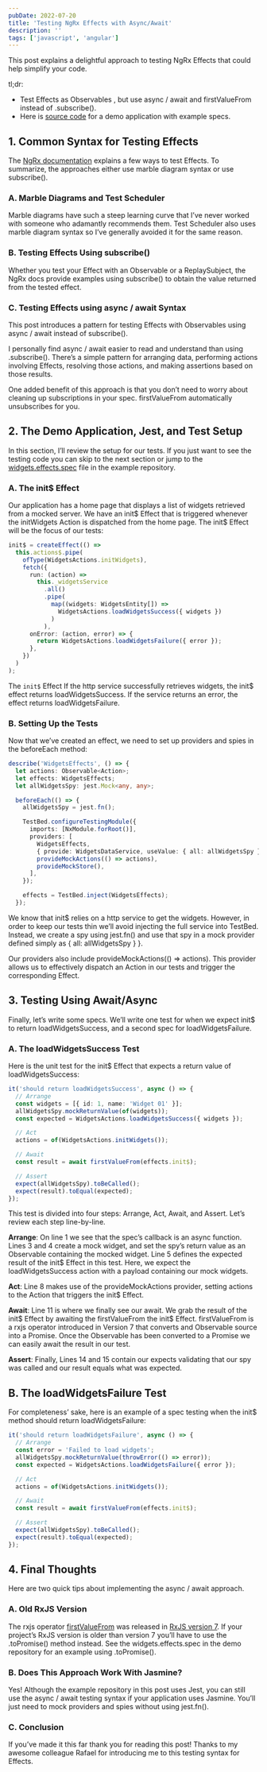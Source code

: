 ```yaml
---
pubDate: 2022-07-20
title: 'Testing NgRx Effects with Async/Await'
description: ''
tags: ['javascript', 'angular']
---
```


This post explains a delightful approach to testing NgRx Effects that could help simplify your code.

tl;dr:

- Test Effects as Observables , but use async / await and firstValueFrom instead of .subscribe().
- Here is [source code](https://github.com/edezekiel/nx-test-ngrx) for a demo application with example specs.

## 1. Common Syntax for Testing Effects

The [NgRx documentation](https://ngrx.io/guide/effects/testing) explains a few ways to test Effects. To summarize, the approaches either use marble diagram syntax or use subscribe().

### A. Marble Diagrams and Test Scheduler

Marble diagrams have such a steep learning curve that I’ve never worked with someone who adamantly recommends them. Test Scheduler also uses marble diagram syntax so I’ve generally avoided it for the same reason.

### B. Testing Effects Using subscribe()

Whether you test your Effect with an Observable or a ReplaySubject, the NgRx docs provide examples using subscribe() to obtain the value returned from the tested effect.

### C. Testing Effects using async / await Syntax

This post introduces a pattern for testing Effects with Observables using async / await instead of subscribe().

I personally find async / await easier to read and understand than using .subscribe(). There’s a simple pattern for arranging data, performing actions involving Effects, resolving those actions, and making assertions based on those results.

One added benefit of this approach is that you don’t need to worry about cleaning up subscriptions in your spec. firstValueFrom automatically unsubscribes for you.

## 2. The Demo Application, Jest, and Test Setup

In this section, I’ll review the setup for our tests. If you just want to see the testing code you can skip to the next section or jump to the [widgets.effects.spec](https://github.com/edezekiel/nx-test-ngrx/blob/main/libs/widgets/data-access/src/lib/%2Bstate/widgets.effects.spec.ts) file in the example repository.

### A. The init$ Effect

Our application has a home page that displays a list of widgets retrieved from a mocked server. We have an init$ Effect that is triggered whenever the initWidgets Action is dispatched from the home page. The init$ Effect will be the focus of our tests:

```typescript
init$ = createEffect(() =>
  this.actions$.pipe(
    ofType(WidgetsActions.initWidgets),
    fetch({
      run: (action) =>
        this._widgetsService
          .all()
          .pipe(
            map((widgets: WidgetsEntity[]) =>
              WidgetsActions.loadWidgetsSuccess({ widgets })
            )
          ),
      onError: (action, error) => {
        return WidgetsActions.loadWidgetsFailure({ error });
      },
    })
  )
);
```

The `init$` Effect
If the http service successfully retrieves widgets, the init$ effect returns loadWidgetsSuccess. If the service returns an error, the effect returns loadWidgetsFailure.

### B. Setting Up the Tests

Now that we’ve created an effect, we need to set up providers and spies in the beforeEach method:

```typescript
describe('WidgetsEffects', () => {
  let actions: Observable<Action>;
  let effects: WidgetsEffects;
  let allWidgetsSpy: jest.Mock<any, any>;

  beforeEach(() => {
    allWidgetsSpy = jest.fn();

    TestBed.configureTestingModule({
      imports: [NxModule.forRoot()],
      providers: [
        WidgetsEffects,
        { provide: WidgetsDataService, useValue: { all: allWidgetsSpy } },
        provideMockActions(() => actions),
        provideMockStore(),
      ],
    });

    effects = TestBed.inject(WidgetsEffects);
  });
```

We know that init$ relies on a http service to get the widgets. However, in order to keep our tests thin we’ll avoid injecting the full service into TestBed. Instead, we create a spy using jest.fn() and use that spy in a mock provider defined simply as { all: allWidgetsSpy } }.

Our providers also include provideMockActions(() => actions). This provider allows us to effectively dispatch an Action in our tests and trigger the corresponding Effect.

## 3. Testing Using Await/Async

Finally, let’s write some specs. We’ll write one test for when we expect init$ to return loadWidgetsSuccess, and a second spec for loadWidgetsFailure.

### A. The loadWidgetsSuccess Test

Here is the unit test for the init$ Effect that expects a return value of loadWidgetsSuccess:

```typescript
it('should return loadWidgetsSuccess', async () => {
  // Arrange
  const widgets = [{ id: 1, name: 'Widget 01' }];
  allWidgetsSpy.mockReturnValue(of(widgets));
  const expected = WidgetsActions.loadWidgetsSuccess({ widgets });

  // Act
  actions = of(WidgetsActions.initWidgets());

  // Await
  const result = await firstValueFrom(effects.init$);

  // Assert
  expect(allWidgetsSpy).toBeCalled();
  expect(result).toEqual(expected);
});
```

This test is divided into four steps: Arrange, Act, Await, and Assert. Let’s review each step line-by-line.

**Arrange**: On line 1 we see that the spec’s callback is an async function. Lines 3 and 4 create a mock widget, and set the spy’s return value as an Observable containing the mocked widget. Line 5 defines the expected result of the init$ Effect in this test. Here, we expect the loadWidgetsSuccess action with a payload containing our mock widgets.

**Act**: Line 8 makes use of the provideMockActions provider, setting actions to the Action that triggers the init$ Effect.

**Await**: Line 11 is where we finally see our await. We grab the result of the init$ Effect by awaiting the firstValueFrom the init$ Effect. firstValueFrom is a rxjs operator introduced in Version 7 that converts and Observable source into a Promise. Once the Observable has been converted to a Promise we can easily await the result in our test.

**Assert**: Finally, Lines 14 and 15 contain our expects validating that our spy was called and our result equals what was expected.

## B. The loadWidgetsFailure Test

For completeness’ sake, here is an example of a spec testing when the init$ method should return loadWidgetsFailure:

```typescript
it('should return loadWidgetsFailure', async () => {
  // Arrange
  const error = 'Failed to load widgets';
  allWidgetsSpy.mockReturnValue(throwError(() => error));
  const expected = WidgetsActions.loadWidgetsFailure({ error });

  // Act
  actions = of(WidgetsActions.initWidgets());

  // Await
  const result = await firstValueFrom(effects.init$);

  // Assert
  expect(allWidgetsSpy).toBeCalled();
  expect(result).toEqual(expected);
});
```

## 4. Final Thoughts

Here are two quick tips about implementing the async / await approach.

### A. Old RxJS Version

The rxjs operator [firstValueFrom](https://rxjs.dev/api/index/function/firstValueFrom) was released in [RxJS version 7](https://rxjs.dev/6-to-7-change-summary). If your project’s RxJS version is older than version 7 you’ll have to use the .toPromise() method instead. See the widgets.effects.spec in the demo repository for an example using .toPromise().

### B. Does This Approach Work With Jasmine?

Yes! Although the example repository in this post uses Jest, you can still use the async / await testing syntax if your application uses Jasmine. You’ll just need to mock providers and spies without using jest.fn().

### C. Conclusion

If you’ve made it this far thank you for reading this post! Thanks to my awesome colleague Rafael for introducing me to this testing syntax for Effects.
